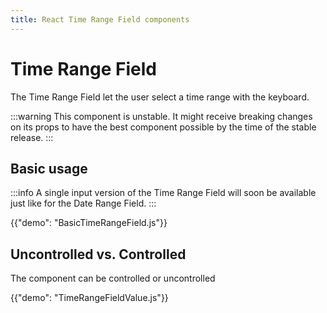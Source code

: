 ```yaml
---
title: React Time Range Field components
---
```


# Time Range Field [<span class="plan-pro"></span>](https://mui.com/store/items/mui-x-pro/)

<p class="description">The Time Range Field let the user select a time range with the keyboard.</p>

:::warning
This component is unstable.
It might receive breaking changes on its props to have the best component possible by the time of the stable release.
:::

## Basic usage

:::info
A single input version of the Time Range Field will soon be available just like for the Date Range Field.
:::

{{"demo": "BasicTimeRangeField.js"}}

## Uncontrolled vs. Controlled

The component can be controlled or uncontrolled

{{"demo": "TimeRangeFieldValue.js"}}
